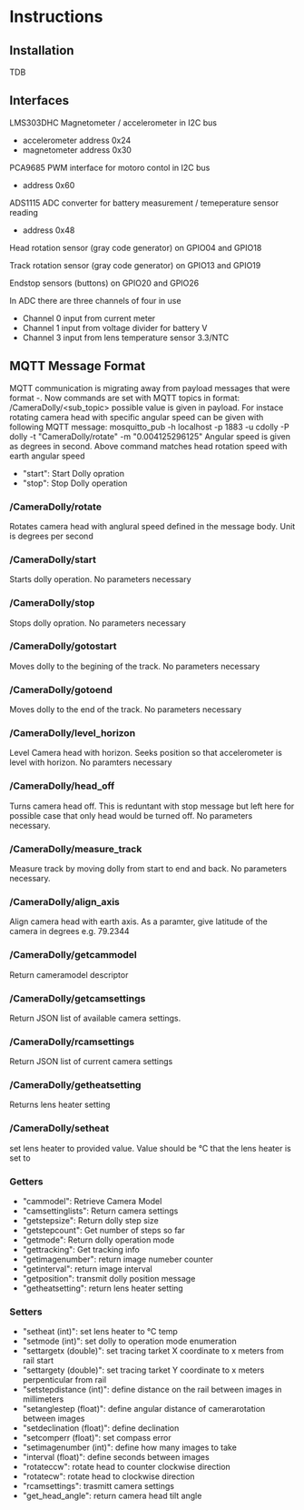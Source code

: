 # Instructions #

## Installation ##
TDB

## Interfaces ##

LMS303DHC Magnetometer / accelerometer in I2C bus 
- accelerometer address 0x24 
- magnetometer address 0x30

PCA9685 PWM interface for motoro contol in I2C bus
- address 0x60

ADS1115 ADC converter for battery measurement / temeperature sensor reading
- address 0x48

Head rotation sensor (gray code generator) on GPIO04 and GPIO18

Track rotation sensor (gray code generator) on GPIO13 and GPIO19

Endstop sensors (buttons) on GPIO20 and GPIO26

In ADC there are three channels of four in use
- Channel 0 input from current meter
- Channel 1 input from voltage divider for battery V
- Channel 3 input from lens temperature sensor 3.3/NTC

## MQTT Message Format ##
MQTT communication is migrating away from payload messages that were format <command>-<value>. Now commands are set with MQTT topics in format:
  /CameraDolly/<sub_topic> 
possible value is given in payload. For instace rotating camera head with specific angular speed can be given with following MQTT message:
  mosquitto_pub -h localhost -p 1883 -u cdolly -P dolly -t "CameraDolly/rotate" -m "0.004125296125"
Angular speed is given as degrees in second. Above command matches head rotation speed with earth angular speed

- "start": Start Dolly opration
- "stop": Stop Dolly operation

### /CameraDolly/rotate ###
Rotates camera head with anglural speed defined in the message body. Unit is degrees per second

### /CameraDolly/start ###
  Starts dolly operation. No parameters necessary
  
### /CameraDolly/stop ###
  Stops dolly opration. No parameters necessary
  
### /CameraDolly/gotostart ###
  Moves dolly to the begining of the track. No parameters necessary

### /CameraDolly/gotoend ###
  Moves dolly to the end of the track. No parameters necessary

### /CameraDolly/level_horizon ###
  Level Camera head with horizon. Seeks position so that accelerometer is level with horizon. No paramters necessary
  
### /CameraDolly/head_off ###
  Turns camera head off. This is reduntant with stop message but left here for possible case that only head would be turned off. No parameters necessary.

### /CameraDolly/measure_track ###
  Measure track by moving dolly from start to end and back. No parameters necessary.
  
### /CameraDolly/align_axis ###
  Align camera head with earth axis. As a paramter, give latitude of the camera in degrees e.g. 79.2344
  
### /CameraDolly/getcammodel ###
  Return cameramodel descriptor 
  
### /CameraDolly/getcamsettings ###
  Return JSON list of available camera settings.
  
### /CameraDolly/rcamsettings ###
  Return JSON list of current camera settings

### /CameraDolly/getheatsetting ###
  Returns lens heater setting
  
### /CameraDolly/setheat ###
  set lens heater to provided value. Value should be °C that the lens heater is set to
  
### Getters ###
- "cammodel": Retrieve Camera Model
- "camsettinglists": Return camera settings
- "getstepsize": Return dolly step size
- "getstepcount": Get number of steps so far
- "getmode": Return dolly operation mode
- "gettracking": Get tracking info
- "getimagenumber": return image numeber counter
- "getinterval": return image interval
- "getposition": transmit dolly position message
- "getheatsetting": return lens heater setting
### Setters ###
- "setheat (int)": set lens heater to °C temp 
- "setmode (int)": set dolly to operation mode enumeration
- "settargetx (double)": set tracing tarket X coordinate to x meters from rail start
- "settargety (double)": set tracing tarket Y coordinate to x meters perpenticular from rail
- "setstepdistance (int)": define distance on the rail between images in millimeters
- "setanglestep (float)": define angular distance of camerarotation between images
- "setdeclination (float)": define declination 
- "setcomperr (float)": set compass error
- "setimagenumber (int)": define how many images to take
- "interval (float)": define seconds between images
- "rotateccw": rotate head to counter clockwise direction
- "rotatecw": rotate head to clockwise direction
- "rcamsettings": trasmitt camera settings
- "get_head_angle": return camera head tilt angle


